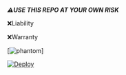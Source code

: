 

***⚠️USE THIS REPO AT YOUR OWN RISK***


 ❌Liability



 ❌Warranty


 
 





[![phantom](https://telegra.ph/file/a8ebcc513a333e134fe08.jpg)]





[![Deploy](https://www.herokucdn.com/deploy/button.svg)](https://heroku.com/deploy?template=https://github.com/Ankith09/phantom.git)


